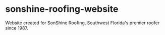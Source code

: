 # sonshine-roofing-website
Website created for SonShine Roofing, Southwest Florida's premier roofer since 1987.
